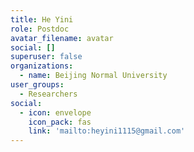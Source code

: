```yaml
---
title: He Yini
role: Postdoc
avatar_filename: avatar
social: []
superuser: false
organizations:
  - name: Beijing Normal University
user_groups:
  - Researchers
social:
  - icon: envelope
    icon_pack: fas
    link: 'mailto:heyini1115@gmail.com'
---
```


